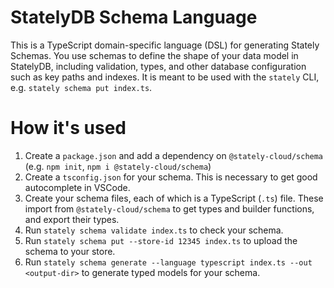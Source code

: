 # StatelyDB Schema Language

This is a TypeScript domain-specific language (DSL) for generating Stately Schemas. You use schemas to define the shape of your data model in StatelyDB, including validation, types, and other database configuration such as key paths and indexes. It is meant to be used with the `stately` CLI, e.g. `stately schema put index.ts`.

# How it's used

1. Create a `package.json` and add a dependency on `@stately-cloud/schema` (e.g. `npm init`, `npm i @stately-cloud/schema`)
2. Create a `tsconfig.json` for your schema. This is necessary to get good autocomplete in VSCode.
3. Create your schema files, each of which is a TypeScript (`.ts`) file. These import from `@stately-cloud/schema` to get types and builder functions, and export their types.
4. Run `stately schema validate index.ts` to check your schema.
5. Run `stately schema put --store-id 12345 index.ts` to upload the schema to your store.
6. Run `stately schema generate --language typescript index.ts --out <output-dir>` to generate typed models for your schema.
